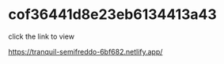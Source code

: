 # cof36441d8e23eb6134413a43

click the link to  view 

https://tranquil-semifreddo-6bf682.netlify.app/

